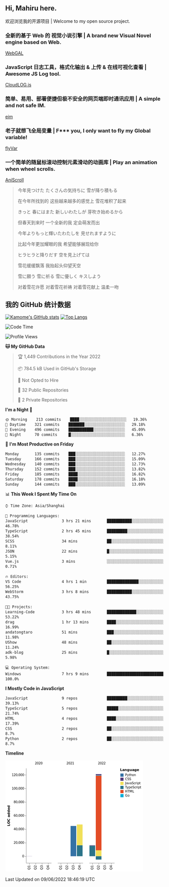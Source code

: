 ## Hi, Mahiru here.

欢迎浏览我的开源项目 | Welcome to my open source project.

### 全新的基于 Web 的 视觉小说引擎 | A brand new Visual Novel engine based on Web.

[WebGAL](https://github.com/MakinoharaShoko/WebGAL)

### JavaScript 日志工具，格式化输出 & 上传 & 在线可视化查看 | Awesome JS Log tool.

[CloudLOG.js](https://github.com/MakinoharaShoko/CloudLog.JS)

### 简单、易用、部署便捷但极不安全的网页端即时通讯应用 | A simple and not safe IM.

[eim](https://github.com/MakinoharaShoko/eim)

### 老子就想飞全局变量 | F*** you, I only want to fly my Global variable!

[flyVar](https://github.com/MakinoharaShoko/flyVar)

### 一个简单的随鼠标滚动控制元素滑动的动画库 | Play an animation when wheel scrolls.

[AniScroll](https://github.com/MakinoharaShoko/AniScroll)

> 今年見つけた たくさんの気持ちに 雪が降り積もる  
> 
> 在今年所找到的 这些越来越多的感觉上 雪花堆积了起来  
> 
> きっと 春にはまた 新しいわたしが 芽吹き始めるから  
> 
> 但春天到来时 一个全新的我 定会萌发而出  
> 
> 今年よりもっと輝いたわたしを 見せれますように  
> 
> 比起今年更加耀眼的我 希望能够展现给你  
> 
> ヒラヒラと降りだす 空を見上げては  
> 
> 雪花缓缓飘落 我抬起头仰望天空  
> 
> 雪に願う 雪に祈る 雪に優しく キスしよう  
> 
> 对着雪花许愿 对着雪花祈祷 对着雪花献上 温柔一吻

## 我的 GitHub 统计数据

[![Kamome's GitHub stats](https://github-readme-stats.vercel.app/api?username=MakinoharaShoko)](https://github.com/anuraghazra/github-readme-stats)
[![Top Langs](https://github-readme-stats.vercel.app/api/top-langs/?username=MakinoharaShoko&layout=compact)](https://github.com/anuraghazra/github-readme-stats)

<!--
**MakinoharaShoko/MakinoharaShoko** is a ✨ _special_ ✨ repository because its `README.md` (this file) appears on your GitHub profile.

Here are some ideas to get you started:

- 🔭 I’m currently working on ...
- 🌱 I’m currently learning ...
- 👯 I’m looking to collaborate on ...
- 🤔 I’m looking for help with ...
- 💬 Ask me about ...
- 📫 How to reach me: ...
- 😄 Pronouns: ...
- ⚡ Fun fact: ...
-->

<!--START_SECTION:waka-->
![Code Time](http://img.shields.io/badge/Code%20Time-0%20secs-blue)

![Profile Views](http://img.shields.io/badge/Profile%20Views-20-blue)

**🐱 My GitHub Data** 

> 🏆 1,449 Contributions in the Year 2022
 > 
> 📦 784.5 kB Used in GitHub's Storage 
 > 
> 🚫 Not Opted to Hire
 > 
> 📜 32 Public Repositories 
 > 
> 🔑 2 Private Repositories  
 > 
**I'm a Night 🦉** 

```text
🌞 Morning    213 commits    ████░░░░░░░░░░░░░░░░░░░░░   19.36% 
🌆 Daytime    321 commits    ███████░░░░░░░░░░░░░░░░░░   29.18% 
🌃 Evening    496 commits    ███████████░░░░░░░░░░░░░░   45.09% 
🌙 Night      70 commits     █░░░░░░░░░░░░░░░░░░░░░░░░   6.36%

```
📅 **I'm Most Productive on Friday** 

```text
Monday       135 commits    ███░░░░░░░░░░░░░░░░░░░░░░   12.27% 
Tuesday      166 commits    ███░░░░░░░░░░░░░░░░░░░░░░   15.09% 
Wednesday    140 commits    ███░░░░░░░░░░░░░░░░░░░░░░   12.73% 
Thursday     152 commits    ███░░░░░░░░░░░░░░░░░░░░░░   13.82% 
Friday       185 commits    ████░░░░░░░░░░░░░░░░░░░░░   16.82% 
Saturday     178 commits    ████░░░░░░░░░░░░░░░░░░░░░   16.18% 
Sunday       144 commits    ███░░░░░░░░░░░░░░░░░░░░░░   13.09%

```


📊 **This Week I Spent My Time On** 

```text
⌚︎ Time Zone: Asia/Shanghai

💬 Programming Languages: 
JavaScript               3 hrs 21 mins       ███████████░░░░░░░░░░░░░░   46.78% 
TypeScript               2 hrs 45 mins       █████████░░░░░░░░░░░░░░░░   38.54% 
SCSS                     34 mins             ██░░░░░░░░░░░░░░░░░░░░░░░   8.11% 
JSON                     22 mins             █░░░░░░░░░░░░░░░░░░░░░░░░   5.15% 
Vue.js                   3 mins              ░░░░░░░░░░░░░░░░░░░░░░░░░   0.71%

🔥 Editors: 
VS Code                  4 hrs 1 min         ██████████████░░░░░░░░░░░   56.25% 
WebStorm                 3 hrs 8 mins        ███████████░░░░░░░░░░░░░░   43.75%

🐱‍💻 Projects: 
Learning-Code            3 hrs 48 mins       █████████████░░░░░░░░░░░░   53.22% 
drag                     1 hr 13 mins        ████░░░░░░░░░░░░░░░░░░░░░   16.99% 
andatongtaro             51 mins             ███░░░░░░░░░░░░░░░░░░░░░░   11.98% 
UShow                    48 mins             ██░░░░░░░░░░░░░░░░░░░░░░░   11.24% 
adk-blog                 25 mins             █░░░░░░░░░░░░░░░░░░░░░░░░   5.98%

💻 Operating System: 
Windows                  7 hrs 9 mins        █████████████████████████   100.0%

```

**I Mostly Code in JavaScript** 

```text
JavaScript               9 repos             █████████░░░░░░░░░░░░░░░░   39.13% 
TypeScript               5 repos             █████░░░░░░░░░░░░░░░░░░░░   21.74% 
HTML                     4 repos             ████░░░░░░░░░░░░░░░░░░░░░   17.39% 
CSS                      2 repos             ██░░░░░░░░░░░░░░░░░░░░░░░   8.7% 
Python                   2 repos             ██░░░░░░░░░░░░░░░░░░░░░░░   8.7%

```


**Timeline**

![Chart not found](https://raw.githubusercontent.com/MakinoharaShoko/MakinoharaShoko/main/charts/bar_graph.png) 


 Last Updated on 09/06/2022 18:46:19 UTC
<!--END_SECTION:waka-->
